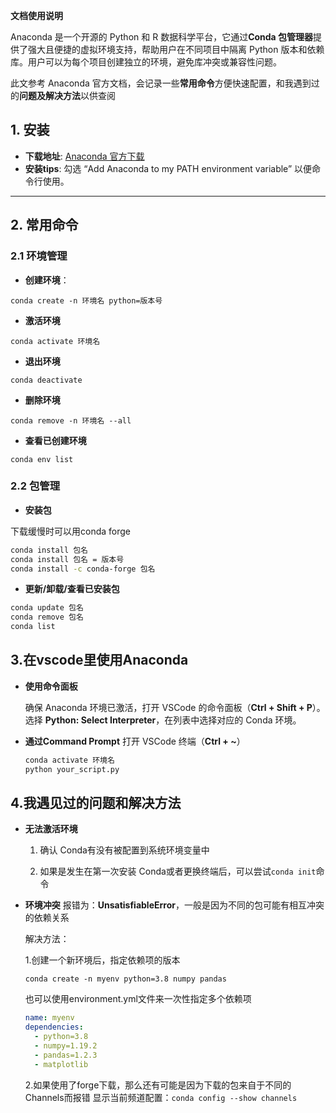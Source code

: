  **文档使用说明**

Anaconda 是一个开源的 Python 和 R 数据科学平台，它通过**Conda 包管理器**提供了强大且便捷的虚拟环境支持，帮助用户在不同项目中隔离 Python 版本和依赖库。用户可以为每个项目创建独立的环境，避免库冲突或兼容性问题。

此文参考 Anaconda 官方文档，会记录一些**常用命令**方便快速配置，和我遇到过的**问题及解决方法**以供查阅

## 1. 安装 
- **下载地址**: [Anaconda 官方下载](https://www.anaconda.com/products/distribution)
- **安装tips**:
 勾选 “Add Anaconda to my PATH environment variable” 以便命令行使用。

---

## 2. 常用命令

  ### 2.1 **环境管理**
  - **创建环境**：
  
  `conda create -n 环境名 python=版本号`
  
  
  - **激活环境**
  
  `conda activate 环境名`
  
  - **退出环境**
  
  `conda deactivate`
  
  - **删除环境**
  
  `conda remove -n 环境名 --all`
  
  - **查看已创建环境**
  
  `conda env list`
  
  ### 2.2 **包管理**
  - **安装包**
  
  下载缓慢时可以用conda forge
  
  ```bash
  conda install 包名
  conda install 包名 = 版本号
  conda install -c conda-forge 包名
  ```
  
  - **更新/卸载/查看已安装包**
  ```bash
  conda update 包名
  conda remove 包名
  conda list
```

## 3.在vscode里使用Anaconda

- **使用命令面板**

  确保 Anaconda 环境已激活，打开 VSCode 的命令面板（**Ctrl + Shift + P**）。
  选择 **Python: Select Interpreter**，在列表中选择对应的 Conda 环境。


- **通过Command Prompt**
  打开 VSCode 终端（**Ctrl + ~**）
  ```bash
  conda activate 环境名
  python your_script.py
  ```

## 4.**我遇见过的问题和解决方法**

- **无法激活环境**

  1. 确认 Conda有没有被配置到系统环境变量中
  
  2. 如果是发生在第一次安装 Conda或者更换终端后，可以尝试`conda init`命令

- **环境冲突**
  报错为：**UnsatisfiableError**，一般是因为不同的包可能有相互冲突的依赖关系
  
  解决方法：
  
  1.创建一个新环境后，指定依赖项的版本
  
  `conda create -n myenv python=3.8 numpy pandas`
  
  也可以使用environment.yml文件来一次性指定多个依赖项
  
  ```yaml
  name: myenv
  dependencies:
    - python=3.8
    - numpy=1.19.2
    - pandas=1.2.3
    - matplotlib
  ```
  
  2.如果使用了forge下载，那么还有可能是因为下载的包来自于不同的Channels而报错
  显示当前频道配置：`conda config --show channels`